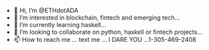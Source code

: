 - 👋 Hi, I’m @ETHdotADA
- 👀 I’m interested in blockchain, fintech and emerging tech...
- 🌱 I’m currently learning haskell...
- 💞️ I’m looking to collaborate on python, haskell or fintech projects...
- 📫 How to reach me ... text me ... I DARE YOU ...1-305-469-2408

<!---
ETHdotADA/ETHdotADA is a ✨ special ✨ repository because its `README.md` (this file) appears on your GitHub profile.
You can click the Preview link to take a look at your changes.
--->
